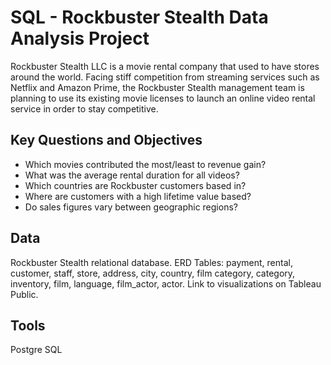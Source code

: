 # SQL - Rockbuster Stealth Data Analysis Project
Rockbuster Stealth LLC is a movie rental company that used to have stores around the
world. Facing stiff competition from streaming services such as Netflix and Amazon Prime,
the Rockbuster Stealth management team is planning to use its existing movie licenses to
launch an online video rental service in order to stay competitive.

## Key Questions and Objectives

- Which movies contributed the most/least to revenue gain?
- What was the average rental duration for all videos?
- Which countries are Rockbuster customers based in?
- Where are customers with a high lifetime value based?
- Do sales figures vary between geographic regions?

## Data
Rockbuster Stealth relational database. 
ERD Tables: payment, rental, customer, staff, store, address, city, country, film category, category, inventory, film, language, film_actor, actor.
Link to visualizations on Tableau Public.

## Tools
Postgre SQL 
